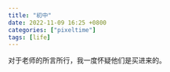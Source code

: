 ```yaml
---
title: "初中"
date: 2022-11-09 16:25 +0800
categories: ["pixeltime"]
tags: [life]
---
```

 
对于老师的所言所行，我一度怀疑他们是买进来的。

